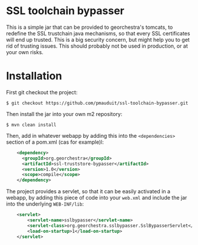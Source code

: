 SSL toolchain bypasser
=========================

This is a simple jar that can be provided to georchestra's tomcats, to redefine the SSL trustchain java mechanisms, so that every SSL certificates will end up trusted. This is a big security concern, but might help you to get rid of trusting issues. This should probably not be used in production, or at your own risks.

Installation
================

First git checkout the project:

```
$ git checkout https://github.com/pmauduit/ssl-toolchain-bypasser.git
```

Then install the jar into your own m2 repository:

```
$ mvn clean install
```

Then, add in whatever webapp by adding this into the `<dependencies>` section of a pom.xml (cas for example)l:

```xml
    <dependency>
      <groupId>org.georchestra</groupId>
      <artifactId>ssl-truststore-bypasser</artifactId>
      <version>1.0</version>
      <scope>compile</scope>
    </dependency>
```

The project provides a servlet, so that it can be easily activated in a webapp, by adding this piece of code into your `web.xml` and include the jar into the underlying  `WEB-INF/lib`:


```xml
    <servlet>
        <servlet-name>sslbypasser</servlet-name>
        <servlet-class>org.georchestra.sslbypasser.SslBypasserServlet</servlet-class>
        <load-on-startup>1</load-on-startup>
    </servlet>

```
